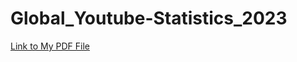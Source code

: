 # Global_Youtube-Statistics_2023

[Link to My PDF File](https://drive.google.com/file/d/1l6E1HS2Om5LyMUwBEn4wZ2kOvqY9r667/view)


